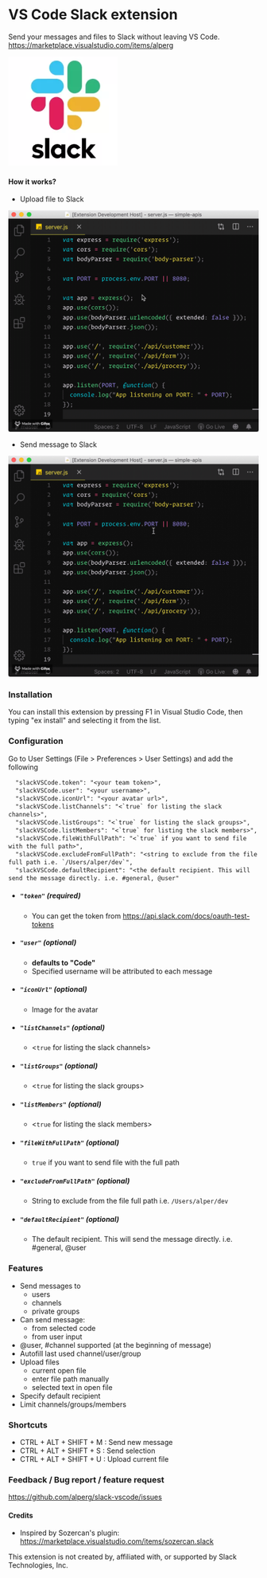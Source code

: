 # VS Code Slack extension
Send your messages and files to Slack without leaving VS Code.
https://marketplace.visualstudio.com/items/alperg

![Screenshot](icon.png)

#### How it works?
* Upload file to Slack

![Send message](upload.gif)

* Send message to Slack

![Upload file](message.gif)

### Installation
You can install this extension by pressing F1 in Visual Studio Code, then typing "ex install" and selecting it from the list.

### Configuration
Go to User Settings (File > Preferences > User Settings) and add the following 
```
  "slackVSCode.token": "<your team token>",
  "slackVSCode.user": "<your username>",
  "slackVSCode.iconUrl": "<your avatar url>",
  "slackVSCode.listChannels": "<`true` for listing the slack channels>",
  "slackVSCode.listGroups": "<`true` for listing the slack groups>",
  "slackVSCode.listMembers": "<`true` for listing the slack members>",
  "slackVSCode.fileWithFullPath": "<`true` if you want to send file with the full path>",
  "slackVSCode.excludeFromFullPath": "<string to exclude from the file full path i.e. `/Users/alper/dev`",
  "slackVSCode.defaultRecipient": "<the default recipient. This will send the message directly. i.e. #general, @user"
```

* ##### `"token"` (required)
    * You can get the token from https://api.slack.com/docs/oauth-test-tokens

* ##### `"user"` (optional)
    * **defaults to "Code"**
    * Specified username will be attributed to each message

* ##### `"iconUrl"` (optional)
    * Image for the avatar

* ##### `"listChannels"` (optional)
    * <`true` for listing the slack channels>

* ##### `"listGroups"` (optional)
    * <`true` for listing the slack groups>

* ##### `"listMembers"` (optional)
    * <`true` for listing the slack members>

* ##### `"fileWithFullPath"` (optional)
    * `true` if you want to send file with the full path

* ##### `"excludeFromFullPath"` (optional)
    * String to exclude from the file full path i.e. `/Users/alper/dev`

* ##### `"defaultRecipient"` (optional)
    * The default recipient. This will send the message directly. i.e. #general, @user

### Features
* Send messages to
    * users
    * channels
    * private groups
* Can send message:
    * from selected code
    * from user input
* @user, #channel supported (at the beginning of message)
* Autofill last used channel/user/group
* Upload files
    * current open file
    * enter file path manually
    * selected text in open file
* Specify default recipient
* Limit channels/groups/members

### Shortcuts
* CTRL + ALT + SHIFT + M : Send new message
* CTRL + ALT + SHIFT + S : Send selection
* CTRL + ALT + SHIFT + U : Upload current file

### Feedback / Bug report / feature request
https://github.com/alperg/slack-vscode/issues

   
#### Credits
* Inspired by Sozercan's plugin: https://marketplace.visualstudio.com/items/sozercan.slack

This extension is not created by, affiliated with, or supported by Slack Technologies, Inc.